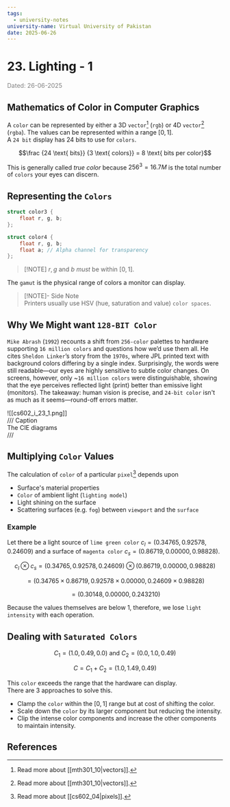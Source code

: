 ```yaml
---
tags:
  - university-notes
university-name: Virtual University of Pakistan
date: 2025-06-26
---
```


# 23. Lighting - 1

<span style="color: gray;">Dated: 26-06-2025</span>

## Mathematics of Color in Computer Graphics

A `color` can be represented by either a 3D `vector`[^1] (`rgb`) or 4D `vector`[^1] (`rgba`). The values can be represented within a range $[0, 1]$.  
A `24 bit` display has $24$ bits to use for `colors`.  

$$\frac {24 \text{ bits}} {3 \text{ colors}} = 8 \text{ bits per color}$$

This is generally called _true color_ because $256^3 = 16.7 M$ is the total number of `colors` your eyes can discern.

## Representing the `Colors`

```c
struct color3 {
	float r, g, b;
};
```

```c
struct color4 {
	float r, g, b;
	float a; // Alpha channel for transparency
};
```

> [!NOTE] $r, g$ and $b$ _must_ be within $[0, 1]$.

The `gamut` is the physical range of colors a monitor can display.

> [!NOTE]- Side Note  
> Printers usually use HSV (hue, saturation and value) `color spaces`.

## Why We Might want `128-BIT Color`

`Mike Abrash` (`1992`) recounts a shift from `256-color` palettes to hardware supporting `16 million colors` and questions how we’d use them all. He cites `Sheldon Linker`’s story from the `1970s`, where JPL printed text with background colors differing by a single index. Surprisingly, the words were still readable—our eyes are highly sensitive to subtle color changes. On screens, however, only ~`16 million colors` were distinguishable, showing that the eye perceives reflected light (print) better than emissive light (monitors). The takeaway: human vision is precise, and `24-bit color` isn't as much as it seems—round-off errors matter.

![[cs602_i_23_1.png]]  
/// Caption  
The CIE diagrams  
///

## Multiplying `Color` Values

The calculation of `color` of a particular `pixel`[^2] depends upon

- Surface's material properties
- `Color` of ambient light (`lighting model`)
- Light shining on the surface
- Scattering surfaces (e.g. `fog`) between `viewport` and the `surface`

### Example

Let there be a light source of `lime green color` $c_l = (0.34765, 0.92578, 0.24609)$ and a surface of `magenta color` $c_s = (0.86719, 0.00000, 0.98828)$.  

$$c_l \otimes c_s = (0.34765, 0.92578, 0.24609) \otimes (0.86719, 0.00000, 0.98828)$$

$$= (0.34765 \times 0.86719, 0.92578 \times 0.00000, 0.24609 \times 0.98828)$$

$$= (0.30148, 0.00000, 0.243210)$$

Because the values themselves are below $1$, therefore, we lose `light intensity` with each operation.

## Dealing with `Saturated Colors`

$$C_1 = (1.0,0.49,0.0) \text{ and } C_2 = (0.0,1.0,0.49)$$

$$C = C_1 + C_2 = (1.0, 1.49, 0.49)$$

This `color` exceeds the range that the hardware can display.  
There are 3 approaches to solve this.

- Clamp the `color` within the $[0, 1]$ range but at cost of shifting the color.
- Scale down the `color` by its larger component but reducing the intensity.
- Clip the intense color components and increase the other components to maintain intensity.

## References

[^1]: Read more about [[mth301_10|vectors]].
[^2]: Read more about [[cs602_04|pixels]].